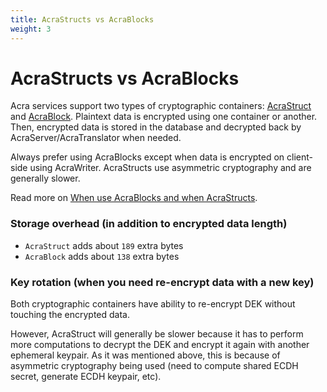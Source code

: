 ```yaml
---
title: AcraStructs vs AcraBlocks
weight: 3
---
```


# AcraStructs vs AcraBlocks

Acra services support two types of cryptographic containers: [AcraStruct](/acra/acra-in-depth/data-structures/acrastruct/) and [AcraBlock](/acra/acra-in-depth/data-structures/acrablock/). Plaintext data is encrypted using one container or another. Then, encrypted data is stored in the database and decrypted back by AcraServer/AcraTranslator when needed.

Always prefer using AcraBlocks except when data is encrypted on client-side using AcraWriter. AcraStructs use asymmetric cryptography and are generally slower. 

Read more on [When use AcraBlocks and when AcraStructs](/acra/acra-in-depth/data-structures/#when-use-acrablocks-and-when-acrastructs).

### Storage overhead (in addition to encrypted data length)

* `AcraStruct` adds about `189` extra bytes
* `AcraBlock` adds about `138` extra bytes

### Key rotation (when you need re-encrypt data with a new key)

Both cryptographic containers have ability to re-encrypt DEK without touching the encrypted data.



However, AcraStruct will generally be slower because it has to perform more computations to decrypt the DEK and encrypt it again with another ephemeral keypair. As it was mentioned above, this is because of asymmetric cryptography being used (need to compute
shared ECDH secret, generate ECDH keypair, etc).
